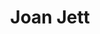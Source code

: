 ---
title: "Joan Jett"
summary: "American rock singer, guitar player, record producer, and actress. Born on September 22, 1958, Wynnewood, Pennsylvania. As Joan Marie Larkin. After the divorce of her parents she changed her surname to her mother's maiden name: Jett. At age 15, Jett co-founded . As the leader of , Jett has had eight platinum and gold albums and nine Top 40 singles. She has her own independent label, . Jett has acted in movies and television, and was executive producer of \"The Runaways,\" a film based on 's book about , *Neon Angel.* Inducted into Rock & Roll Hall of Fame in 2015 ."
image: "joan-jett.jpg"
---